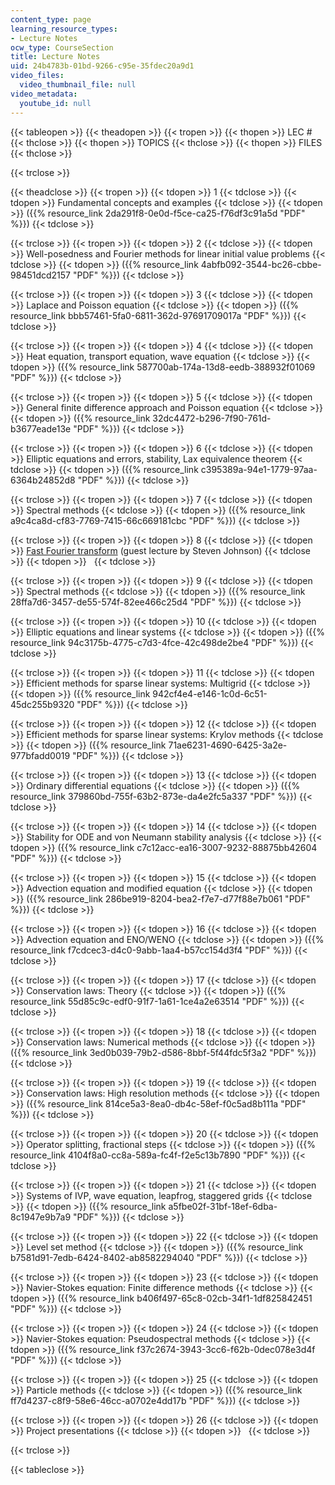 ```yaml
---
content_type: page
learning_resource_types:
- Lecture Notes
ocw_type: CourseSection
title: Lecture Notes
uid: 24b4783b-01bd-9266-c95e-35fdec20a9d1
video_files:
  video_thumbnail_file: null
video_metadata:
  youtube_id: null
---
```


{{< tableopen >}}
{{< theadopen >}}
{{< tropen >}}
{{< thopen >}}
LEC #
{{< thclose >}}
{{< thopen >}}
TOPICS
{{< thclose >}}
{{< thopen >}}
FILES
{{< thclose >}}

{{< trclose >}}

{{< theadclose >}}
{{< tropen >}}
{{< tdopen >}}
1
{{< tdclose >}}
{{< tdopen >}}
Fundamental concepts and examples
{{< tdclose >}}
{{< tdopen >}}
({{% resource_link 2da291f8-0e0d-f5ce-ca25-f76df3c91a5d "PDF" %}})
{{< tdclose >}}

{{< trclose >}}
{{< tropen >}}
{{< tdopen >}}
2
{{< tdclose >}}
{{< tdopen >}}
Well-posedness and Fourier methods for linear initial value problems
{{< tdclose >}}
{{< tdopen >}}
({{% resource_link 4abfb092-3544-bc26-cbbe-98451dcd2157 "PDF" %}})
{{< tdclose >}}

{{< trclose >}}
{{< tropen >}}
{{< tdopen >}}
3
{{< tdclose >}}
{{< tdopen >}}
Laplace and Poisson equation
{{< tdclose >}}
{{< tdopen >}}
({{% resource_link bbb57461-5fa0-6811-362d-97691709017a "PDF" %}})
{{< tdclose >}}

{{< trclose >}}
{{< tropen >}}
{{< tdopen >}}
4
{{< tdclose >}}
{{< tdopen >}}
Heat equation, transport equation, wave equation
{{< tdclose >}}
{{< tdopen >}}
({{% resource_link 587700ab-174a-13d8-eedb-388932f01069 "PDF" %}})
{{< tdclose >}}

{{< trclose >}}
{{< tropen >}}
{{< tdopen >}}
5
{{< tdclose >}}
{{< tdopen >}}
General finite difference approach and Poisson equation
{{< tdclose >}}
{{< tdopen >}}
({{% resource_link 32dc4472-b296-7f90-761d-b3677eade13e "PDF" %}})
{{< tdclose >}}

{{< trclose >}}
{{< tropen >}}
{{< tdopen >}}
6
{{< tdclose >}}
{{< tdopen >}}
Elliptic equations and errors, stability, Lax equivalence theorem
{{< tdclose >}}
{{< tdopen >}}
({{% resource_link c395389a-94e1-1779-97aa-6364b24852d8 "PDF" %}})
{{< tdclose >}}

{{< trclose >}}
{{< tropen >}}
{{< tdopen >}}
7
{{< tdclose >}}
{{< tdopen >}}
Spectral methods
{{< tdclose >}}
{{< tdopen >}}
({{% resource_link a9c4ca8d-cf83-7769-7415-66c669181cbc "PDF" %}})
{{< tdclose >}}

{{< trclose >}}
{{< tropen >}}
{{< tdopen >}}
8
{{< tdclose >}}
{{< tdopen >}}
[Fast Fourier transform](http://cnx.org/content/m16336/latest/) (guest lecture by Steven Johnson)
{{< tdclose >}}
{{< tdopen >}}
 
{{< tdclose >}}

{{< trclose >}}
{{< tropen >}}
{{< tdopen >}}
9
{{< tdclose >}}
{{< tdopen >}}
Spectral methods
{{< tdclose >}}
{{< tdopen >}}
({{% resource_link 28ffa7d6-3457-de55-574f-82ee466c25d4 "PDF" %}})
{{< tdclose >}}

{{< trclose >}}
{{< tropen >}}
{{< tdopen >}}
10
{{< tdclose >}}
{{< tdopen >}}
Elliptic equations and linear systems
{{< tdclose >}}
{{< tdopen >}}
({{% resource_link 94c3175b-4775-c7d3-4fce-42c498de2be4 "PDF" %}})
{{< tdclose >}}

{{< trclose >}}
{{< tropen >}}
{{< tdopen >}}
11
{{< tdclose >}}
{{< tdopen >}}
Efficient methods for sparse linear systems: Multigrid
{{< tdclose >}}
{{< tdopen >}}
({{% resource_link 942cf4e4-e146-1c0d-6c51-45dc255b9320 "PDF" %}})
{{< tdclose >}}

{{< trclose >}}
{{< tropen >}}
{{< tdopen >}}
12
{{< tdclose >}}
{{< tdopen >}}
Efficient methods for sparse linear systems: Krylov methods
{{< tdclose >}}
{{< tdopen >}}
({{% resource_link 71ae6231-4690-6425-3a2e-977bfadd0019 "PDF" %}})
{{< tdclose >}}

{{< trclose >}}
{{< tropen >}}
{{< tdopen >}}
13
{{< tdclose >}}
{{< tdopen >}}
Ordinary differential equations
{{< tdclose >}}
{{< tdopen >}}
({{% resource_link 379860bd-755f-63b2-873e-da4e2fc5a337 "PDF" %}})
{{< tdclose >}}

{{< trclose >}}
{{< tropen >}}
{{< tdopen >}}
14
{{< tdclose >}}
{{< tdopen >}}
Stability for ODE and von Neumann stability analysis
{{< tdclose >}}
{{< tdopen >}}
({{% resource_link c7c12acc-ea16-3007-9232-88875bb42604 "PDF" %}})
{{< tdclose >}}

{{< trclose >}}
{{< tropen >}}
{{< tdopen >}}
15
{{< tdclose >}}
{{< tdopen >}}
Advection equation and modified equation
{{< tdclose >}}
{{< tdopen >}}
({{% resource_link 286be919-8204-bea2-f7e7-d77f88e7b061 "PDF" %}})
{{< tdclose >}}

{{< trclose >}}
{{< tropen >}}
{{< tdopen >}}
16
{{< tdclose >}}
{{< tdopen >}}
Advection equation and ENO/WENO
{{< tdclose >}}
{{< tdopen >}}
({{% resource_link f7cdcec3-d4c0-9abb-1aa4-b57cc154d3f4 "PDF" %}})
{{< tdclose >}}

{{< trclose >}}
{{< tropen >}}
{{< tdopen >}}
17
{{< tdclose >}}
{{< tdopen >}}
Conservation laws: Theory
{{< tdclose >}}
{{< tdopen >}}
({{% resource_link 55d85c9c-edf0-91f7-1a61-1ce4a2e63514 "PDF" %}})
{{< tdclose >}}

{{< trclose >}}
{{< tropen >}}
{{< tdopen >}}
18
{{< tdclose >}}
{{< tdopen >}}
Conservation laws: Numerical methods
{{< tdclose >}}
{{< tdopen >}}
({{% resource_link 3ed0b039-79b2-d586-8bbf-5f44fdc5f3a2 "PDF" %}})
{{< tdclose >}}

{{< trclose >}}
{{< tropen >}}
{{< tdopen >}}
19
{{< tdclose >}}
{{< tdopen >}}
Conservation laws: High resolution methods
{{< tdclose >}}
{{< tdopen >}}
({{% resource_link 814ce5a3-8ea0-db4c-58ef-f0c5ad8b111a "PDF" %}})
{{< tdclose >}}

{{< trclose >}}
{{< tropen >}}
{{< tdopen >}}
20
{{< tdclose >}}
{{< tdopen >}}
Operator splitting, fractional steps
{{< tdclose >}}
{{< tdopen >}}
({{% resource_link 4104f8a0-cc8a-589a-fc4f-f2e5c13b7890 "PDF" %}})
{{< tdclose >}}

{{< trclose >}}
{{< tropen >}}
{{< tdopen >}}
21
{{< tdclose >}}
{{< tdopen >}}
Systems of IVP, wave equation, leapfrog, staggered grids
{{< tdclose >}}
{{< tdopen >}}
({{% resource_link a5fbe02f-31bf-18ef-6dba-8c1947e9b7a9 "PDF" %}})
{{< tdclose >}}

{{< trclose >}}
{{< tropen >}}
{{< tdopen >}}
22
{{< tdclose >}}
{{< tdopen >}}
Level set method
{{< tdclose >}}
{{< tdopen >}}
({{% resource_link b7581d91-7edb-6424-8402-ab8582294040 "PDF" %}})
{{< tdclose >}}

{{< trclose >}}
{{< tropen >}}
{{< tdopen >}}
23
{{< tdclose >}}
{{< tdopen >}}
Navier-Stokes equation: Finite difference methods
{{< tdclose >}}
{{< tdopen >}}
({{% resource_link b406f497-65c8-02cb-34f1-1df825842451 "PDF" %}})
{{< tdclose >}}

{{< trclose >}}
{{< tropen >}}
{{< tdopen >}}
24
{{< tdclose >}}
{{< tdopen >}}
Navier-Stokes equation: Pseudospectral methods
{{< tdclose >}}
{{< tdopen >}}
({{% resource_link f37c2674-3943-3cc6-f62b-0dec078e3d4f "PDF" %}})
{{< tdclose >}}

{{< trclose >}}
{{< tropen >}}
{{< tdopen >}}
25
{{< tdclose >}}
{{< tdopen >}}
Particle methods
{{< tdclose >}}
{{< tdopen >}}
({{% resource_link ff7d4237-c8f9-58e6-46cc-a0702e4dd17b "PDF" %}})
{{< tdclose >}}

{{< trclose >}}
{{< tropen >}}
{{< tdopen >}}
26
{{< tdclose >}}
{{< tdopen >}}
Project presentations
{{< tdclose >}}
{{< tdopen >}}
 
{{< tdclose >}}

{{< trclose >}}

{{< tableclose >}}